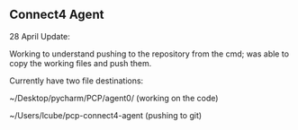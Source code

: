 ## Connect4 Agent

28 April Update:

Working to understand pushing to the repository from the cmd; was able to copy the working files and push them.

Currently have two file destinations:

  ~/Desktop/pycharm/PCP/agent0/ (working on the code)
  
  ~/Users/lcube/pcp-connect4-agent (pushing to git)
